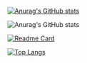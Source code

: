 [![Anurag's GitHub stats](https://github-readme-stats.vercel.app/api?username=dadazhangn)](https://github.com/anuraghazra/github-readme-stats)

![Anurag's GitHub stats](https://github-readme-stats.vercel.app/api?username=dadazhangn&count_private=true)

[![Readme Card](https://github-readme-stats.vercel.app/api/pin/?username=dadazhangn&repo=github-readme-stats)](https://github.com/anuraghazra/github-readme-stats)

[![Top Langs](https://github-readme-stats.vercel.app/api/top-langs/?username=dadazhangn)](https://github.com/anuraghazra/github-readme-stats)
